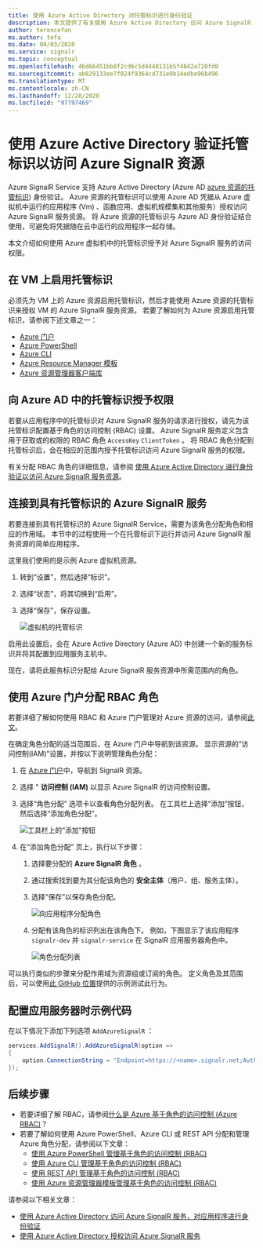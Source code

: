 ```yaml
---
title: 使用 Azure Active Directory 对托管标识进行身份验证
description: 本文提供了有关使用 Azure Active Directory 访问 Azure SignalR 服务对托管标识进行身份验证的信息
author: terencefan
ms.author: tefa
ms.date: 08/03/2020
ms.service: signalr
ms.topic: conceptual
ms.openlocfilehash: 46d66451bb8f2cd6c5d4448131b5f4842a728fd0
ms.sourcegitcommit: ab829133ee7f024f9364cd731e9b14edbe96b496
ms.translationtype: MT
ms.contentlocale: zh-CN
ms.lasthandoff: 12/28/2020
ms.locfileid: "97797469"
---
```

# <a name="authenticate-a-managed-identity-with-azure-active-directory-to-access-azure-signalr-resources"></a>使用 Azure Active Directory 验证托管标识以访问 Azure SignalR 资源
Azure SignalR Service 支持 Azure Active Directory (Azure AD [azure 资源的托管标识](../active-directory/managed-identities-azure-resources/overview.md)) 身份验证。 Azure 资源的托管标识可以使用 Azure AD 凭据从 Azure 虚拟机中运行的应用程序 (Vm) 、函数应用、虚拟机规模集和其他服务）授权访问 Azure SignalR 服务资源。 将 Azure 资源的托管标识与 Azure AD 身份验证结合使用，可避免将凭据随在云中运行的应用程序一起存储。

本文介绍如何使用 Azure 虚拟机中的托管标识授予对 Azure SignalR 服务的访问权限。

## <a name="enable-managed-identities-on-a-vm"></a>在 VM 上启用托管标识
必须先为 VM 上的 Azure 资源启用托管标识，然后才能使用 Azure 资源的托管标识来授权 VM 的 Azure SIgnalR 服务资源。 若要了解如何为 Azure 资源启用托管标识，请参阅下述文章之一：

- [Azure 门户](../active-directory/managed-identities-azure-resources/qs-configure-portal-windows-vm.md)
- [Azure PowerShell](../active-directory/managed-identities-azure-resources/qs-configure-powershell-windows-vm.md)
- [Azure CLI](../active-directory/managed-identities-azure-resources/qs-configure-cli-windows-vm.md)
- [Azure Resource Manager 模板](../active-directory/managed-identities-azure-resources/qs-configure-template-windows-vm.md)
- [Azure 资源管理器客户端库](../active-directory/managed-identities-azure-resources/qs-configure-sdk-windows-vm.md)

## <a name="grant-permissions-to-a-managed-identity-in-azure-ad"></a>向 Azure AD 中的托管标识授予权限
若要从应用程序中的托管标识对 Azure SignalR 服务的请求进行授权，请先为该托管标识配置基于角色的访问控制 (RBAC) 设置。 Azure SignalR 服务定义包含用于获取或的权限的 RBAC 角色 `AccessKey` `ClientToken` 。 将 RBAC 角色分配到托管标识后，会在相应的范围内授予托管标识访问 Azure SignalR 服务的权限。

有关分配 RBAC 角色的详细信息，请参阅 [使用 Azure Active Directory 进行身份验证以访问 Azure SignalR 服务资源](authorize-access-azure-active-directory.md)。

## <a name="connect-to-azure-signalr-service-with-managed-identities"></a>连接到具有托管标识的 Azure SignalR 服务
若要连接到具有托管标识的 Azure SignalR Service，需要为该角色分配角色和相应的作用域。 本节中的过程使用一个在托管标识下运行并访问 Azure SignalR 服务资源的简单应用程序。

这里我们使用的是示例 Azure 虚拟机资源。

1. 转到“设置”，然后选择“标识”。 
1. 选择“状态”，将其切换到“启用”。 
1. 选择“保存”，保存设置。 

    ![虚拟机的托管标识](./media/authenticate/identity-virtual-machine.png)

启用此设置后，会在 Azure Active Directory (Azure AD) 中创建一个新的服务标识并将其配置到应用服务主机中。

现在，请将此服务标识分配给 Azure SignalR 服务资源中所需范围内的角色。

## <a name="assign-rbac-roles-using-the-azure-portal"></a>使用 Azure 门户分配 RBAC 角色  
若要详细了解如何使用 RBAC 和 Azure 门户管理对 Azure 资源的访问，请参阅[此文](..//role-based-access-control/role-assignments-portal.md)。 

在确定角色分配的适当范围后，在 Azure 门户中导航到该资源。 显示资源的“访问控制(IAM)”设置，并按以下说明管理角色分配：

1. 在 [Azure 门户](https://portal.azure.com/)中，导航到 SignalR 资源。
1. 选择 " **访问控制 (IAM)** 以显示 Azure SignalR 的访问控制设置。 
1. 选择“角色分配”  选项卡以查看角色分配列表。 在工具栏上选择“添加”按钮，然后选择“添加角色分配”。 

    ![工具栏上的“添加”按钮](./media/authenticate/role-assignments-add-button.png)

1. 在“添加角色分配”  页上，执行以下步骤：
    1. 选择要分配的 **Azure SignalR 角色** 。 
    1. 通过搜索找到要为其分配该角色的 **安全主体**（用户、组、服务主体）。
    1. 选择“保存”以保存角色分配。 

        ![向应用程序分配角色](./media/authenticate/assign-role-to-application.png)

    1. 分配有该角色的标识列出在该角色下。 例如，下图显示了该应用程序 `signalr-dev` 并 `signalr-service` 在 SignalR 应用服务器角色中。 
        
        ![角色分配列表](./media/authenticate/role-assignment-list.png)

可以执行类似的步骤来分配作用域为资源组或订阅的角色。 定义角色及其范围后，可以使用[此 GitHub 位置](https://github.com/Azure/azure-event-hubs/tree/master/samples/DotNet/Microsoft.Azure.EventHubs/Rbac)提供的示例测试此行为。

## <a name="samples-code-while-configuring-your-app-server"></a>配置应用服务器时示例代码

在以下情况下添加下列选项 `AddAzureSignalR` ：

```C#
services.AddSignalR().AddAzureSignalR(option =>
{
    option.ConnectionString = "Endpoint=https://<name>.signalr.net;AuthType=aad;";
});
```

## <a name="next-steps"></a>后续步骤
- 若要详细了解 RBAC，请参阅[什么是 Azure 基于角色的访问控制 (Azure RBAC)](../role-based-access-control/overview.md)？
- 若要了解如何使用 Azure PowerShell、Azure CLI 或 REST API 分配和管理 Azure 角色分配，请参阅以下文章：
    - [使用 Azure PowerShell 管理基于角色的访问控制 (RBAC)](../role-based-access-control/role-assignments-powershell.md)  
    - [使用 Azure CLI 管理基于角色的访问控制 (RBAC)](../role-based-access-control/role-assignments-cli.md)
    - [使用 REST API 管理基于角色的访问控制 (RBAC)](../role-based-access-control/role-assignments-rest.md)
    - [使用 Azure 资源管理器模板管理基于角色的访问控制 (RBAC)](../role-based-access-control/role-assignments-template.md)

请参阅以下相关文章：
- [使用 Azure Active Directory 访问 Azure SignalR 服务，对应用程序进行身份验证](authenticate-application.md)
- [使用 Azure Active Directory 授权访问 Azure SignalR 服务](authorize-access-azure-active-directory.md)
